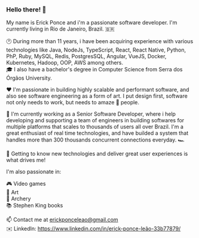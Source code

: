 ### Hello there! 👋

My name is Erick Ponce and i'm a passionate software developer. I'm currently living in Rio de Janeiro, Brazil. 🇧🇷

🕐 During more than 11 years, i have been acquiring experience with various technologies like Java, NodeJs, TypeScript, React, React Native, Python, PhP, Ruby, MySQL, Redis, PostgresSQL, Angular, VueJS, Docker, Kubernetes, Hadoop, OOP, AWS among others.   
🎓 I also have a bachelor's degree in Computer Science from Serra dos Órgãos University.

❤️ I'm passionate in building highly scalable and performant software, and also see software engineering as a form of art. I put design first, software not only needs to work, but needs to amaze 💅 people.

🔭 I'm currently working as a Senior Software Developer, where i help developing and supporting a team of engineers in building softwares for multiple platforms that scales to thousands of users all over Brazil. I'm a great enthusiast of real time technologies, and have builded a system that handles more than 300 thousands concurrent connections everyday. 🏎

🌱 Getting to know new technologies and deliver great user experiences is what drives me!

I'm also passionate in:

🎮 Video games  
🎨 Art  
🏹 Archery  
📚 Stephen King books  


📫 Contact me at erickponceleao@gmail.com  
✉️ LinkedIn: https://www.linkedin.com/in/erick-ponce-leão-33b77879/
